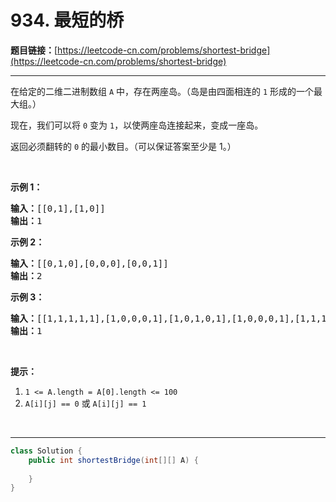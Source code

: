 # 934. 最短的桥

**题目链接：**[https://leetcode-cn.com/problems/shortest-bridge](https://leetcode-cn.com/problems/shortest-bridge)

---

<div class="content__1Y2H">
 <div class="notranslate">
  <p>在给定的二维二进制数组&nbsp;<code>A</code>&nbsp;中，存在两座岛。（岛是由四面相连的 <code>1</code> 形成的一个最大组。）</p> 
  <p>现在，我们可以将&nbsp;<code>0</code>&nbsp;变为&nbsp;<code>1</code>，以使两座岛连接起来，变成一座岛。</p> 
  <p>返回必须翻转的&nbsp;<code>0</code> 的最小数目。（可以保证答案至少是 1。）</p> 
  <p>&nbsp;</p> 
  <p><strong>示例 1：</strong></p> 
  <pre class="language-text"><strong>输入：</strong>[[0,1],[1,0]]
<strong>输出：</strong>1
</pre> 
  <p><strong>示例 2：</strong></p> 
  <pre class="language-text"><strong>输入：</strong>[[0,1,0],[0,0,0],[0,0,1]]
<strong>输出：</strong>2
</pre> 
  <p><strong>示例 3：</strong></p> 
  <pre class="language-text"><strong>输入：</strong>[[1,1,1,1,1],[1,0,0,0,1],[1,0,1,0,1],[1,0,0,0,1],[1,1,1,1,1]]
<strong>输出：</strong>1</pre> 
  <p>&nbsp;</p> 
  <p><strong>提示：</strong></p> 
  <ol> 
   <li><code>1 &lt;= A.length =&nbsp;A[0].length &lt;= 100</code></li> 
   <li><code>A[i][j] == 0</code> 或&nbsp;<code>A[i][j] == 1</code></li> 
  </ol> 
  <p>&nbsp;</p> 
 </div>
</div>

---

```java
class Solution {
    public int shortestBridge(int[][] A) {
        
    }
}
```